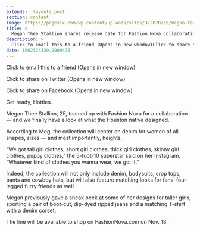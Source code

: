 ```yaml
--- 
extends: _layouts.post 
section: content 
image: https://pagesix.com/wp-content/uploads/sites/3/2020/10/megan-fashion-nova.jpg?quality=90&strip=all&w=1200 
title: > 
  Megan Thee Stallion shares release date for Fashion Nova collaboration 
description: > 
  Click to email this to a friend (Opens in new window)Click to share on Twitter (Opens in new window)Click to share on Facebook (Opens in new window)Get ready, Hotties.Megan Thee Stallion, 25, teamed up with Fashion Nova for a collaboration — and we finally have a look at what the Houston native designed.According to Meg, the collection will center on denim for women of all shapes, sizes — and most importantly, heights.“We got tall girl clothes, short girl clothes, thick girl clothes, skinny girl clothes, puppy clothes,” the 5-foot-10 superstar said on her Instagram.Megan previously gave a sneak peek at some of her designs for taller girls, sporting a pair of boot-cut, dip-dyed ripped jeans and a matching T-shirt with a denim corset. 
date: 1602324339.9009476 
--- 
```

Click to email this to a friend (Opens in new window)

Click to share on Twitter (Opens in new window)

Click to share on Facebook (Opens in new window)

Get ready, Hotties.

Megan Thee Stallion, 25, teamed up with Fashion Nova for a collaboration — and we finally have a look at what the Houston native designed.

According to Meg, the collection will center on denim for women of all shapes, sizes — and most importantly, heights.

“We got tall girl clothes, short girl clothes, thick girl clothes, skinny girl clothes, puppy clothes,” the 5-foot-10 superstar said on her Instagram. “Whatever kind of clothes you wanna wear, we got it.”

Indeed, the collection will not only include denim, bodysuits, crop tops, pants and cowboy hats, but will also feature matching looks for fans’ four-legged furry friends as well.

Megan previously gave a sneak peek at some of her designs for taller girls, sporting a pair of boot-cut, dip-dyed ripped jeans and a matching T-shirt with a denim corset.

The line will be available to shop on FashionNova.com on Nov. 18.